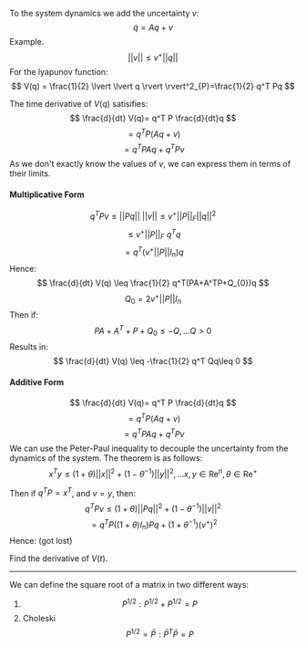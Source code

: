 To the system dynamics we add the uncertainty $v$:
$$
\dot{q}=Aq+v
$$
Example.
$$
\lvert \lvert v \rvert  \rvert \leq v^+\lvert \lvert q \rvert  \rvert  
$$
For the lyapunov function:
$$
V(q) = \frac{1}{2} \lvert \lvert q \rvert  \rvert^2_{P}=\frac{1}{2} q^T Pq 
$$

The time derivative of $V(q)$ satisifies:
$$
\frac{d}{dt} V(q)= q^T P \frac{d}{dt}q 
$$
$$
=q^TP(Aq+v)
$$
$$
= q^TPAq+q^TPv
$$
As we don't exactly know the values of $v$, we can express them in terms of their limits.
#### Multiplicative Form
$$
q^TPv \leq \lvert \lvert Pq \rvert  \rvert \text{ }\lvert \lvert v \rvert  \rvert 
\leq v^+ \lvert \lvert P \rvert  \rvert_{F}  \lvert \lvert q \rvert  \rvert^2 
$$
$$
\leq v^+ \lvert \lvert P \rvert  \rvert_{F} \text{ } q^Tq
$$
$$
= q^T(v^+ \lvert \lvert P \rvert  \rvert I_{n})q
$$
Hence:
$$
\frac{d}{dt} V(q) \leq \frac{1}{2} q^T(PA+A^TP+Q_{0})q
$$
$$
Q_{0}=2v^+ \lvert \lvert P \rvert  \rvert I_{n} 
$$
Then if:
$$
PA+A^T+P+Q_{0}\leq -Q,\dots Q>0
$$
Results in:
$$
\frac{d}{dt} V(q) \leq -\frac{1}{2} q^T Qq\leq 0
$$

#### Additive Form
$$
\frac{d}{dt} V(q)= q^T P \frac{d}{dt}q 
$$
$$
=q^TP(Aq+v)
$$
$$
= q^TPAq+q^TPv
$$
We can use the Peter-Paul inequality to decouple the uncertainty from the dynamics of the system. The theorem is as follows:
$$
x^T y \leq (1+\theta) \lvert \lvert x \rvert  \rvert^2+(1-\theta^{-1})\lvert \lvert y \rvert  \rvert^2,\dots x,y \in \mathrm{Re}^n,\theta \in \mathrm{Re}^+  
$$

Then if $q^TP=x^T$, and $v=y$, then:
$$
q^T Pv \leq (1+\theta) \lvert \lvert Pq \rvert  \rvert^2+(1-\theta^{-1})\lvert \lvert v \rvert  \rvert^2
$$
$$
=q^TP((1+\theta)I_{n})Pq + (1+\theta^{-1})(v^+)^2
$$
Hence:
(got lost)

Find the derivative of $V(t)$.

---
We can define the square root of a matrix in two different ways:
1. $$
P^{1/2} : P^{1/2}+P^{1/2}=P
$$
2. Choleski $$
P^{1/2}=\bar{P}: \bar{P}^T\bar{P}=P
$$

